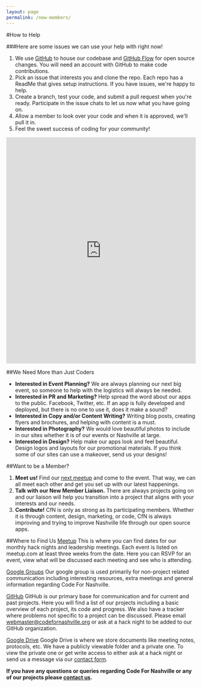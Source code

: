 ```yaml
---
layout: page
permalink: /new-members/
---
```

#How to Help

###Here are some issues we can use your help with right now!

1. We use [GitHub](https://github.com/) to house our codebase and [GitHub Flow](https://guides.github.com/introduction/flow/index.html) for open source changes. You will need an account with GitHub to make code contributions.
2. Pick an issue that interests you and clone the repo. Each repo has a ReadMe that gives setup instructions. If you have issues, we're happy to help.
3. Create a branch, test your code, and submit a pull request when you're ready. Participate in the issue chats to let us now what you have going on.
4. Allow a member to look over your code and when it is approved, we'll pull it in.
5. Feel the sweet success of coding for your community!

<iframe src="https://www.codeforamerica.org/geeks/civicissues/widget?organization_name=Code-for-Nashville&labels=help wanted&number=12" width="100%" height="600" frameBorder="0"></iframe>

##We Need More than Just Coders
- **Interested in Event Planning?** We are always planning our next big event, so someone to help with the logistics will always be needed.
- **Interested in PR and Marketing?** Help spread the word about our apps to the public. Facebook, Twitter, etc. If an app is fully developed and deployed, but there is no one to use it, does it make a sound?
- **Interested in Copy and/or Content Writing?** Writing blog posts, creating flyers and brochures, and helping with content is a must.
- **Interested in Photography?** We would love beautiful photos to include in our sites whether it is of our events or Nashville at large.
- **Interested in Design?** Help make our apps look and feel beautiful. Design logos and layouts for our promotional materials. If you think some of our sites can use a makeover, send us your designs!


##Want to be a Member?
1. **Meet us!** Find our [next meetup](http://www.meetup.com/code-for-nashville/) and come to the event. That way, we can all meet each other and get you set up with our latest happenings.
2. **Talk with our New Member Liaison.** There are always projects going on and our liaison will help you transition into a project that aligns with your interests and our needs.
3. **Contribute!** CfN is only as strong as its participating members. Whether it is through content, design, marketing, or code, CfN is always improving and trying to improve Nashville life through our open source apps.

##Where to Find Us
[Meetup](http://www.meetup.com/code-for-nashville/)
This is where you can find dates for our monthly hack nights and leadership meetings. Each event is listed on meetup.com at least three weeks from the date. Here you can RSVP for an event, view what will be discussed each meeting and see who is attending.  

[Google Groups](https://groups.google.com/forum/#!forum/code-for-nashville)
Our google group is used primarily for non-project related communication including  interesting resources, extra meetings and general information regarding Code For Nashville.

[GitHub](https://github.com/code-for-nashville)
GitHub is our primary base for communication and for current and past projects. Here you will find a list of our projects including a basic overview of each project, its code and progress. We also have a tracker where problems not specific to a project can be discussed. Please email webmaster@codefornashville.org or ask at a hack night to be added to our GitHub organization.

[Google Drive](https://drive.google.com/open?id=0B0PAHI0CABpRaUNwUUVqZ1BmMGM&authuser=0)
Google Drive is where we store documents like meeting notes, protocols, etc. We have a publicly viewable folder and a private one. To view the private one or get write access to either ask at a hack night or send us a message via our [contact form](/contact).


**If you have any questions or queries regarding Code For Nashville or any of our projects please [contact us](/contact).**
